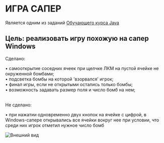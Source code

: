 # ИГРА САПЕР

Является одним из заданий [Обучающего курса Java](https://www.youtube.com/playlist?list=PLW8mAQ8rFUhKFkuXDTb3PT1GKz0T-lCv6)

Цель: реализовать игру похожую на сапер Windows
-----------
<p>Сделано:</p>
• самооткрытие соседних ячеек при щелчке ЛКМ на пустой ячейке не окруженной бомбами;
<br>• подсветка бомбы на которой 'взорвался' игрок;
<br>• финал игры, если не открытыми остались только бомбы;
<br>• возможность задавать размер поля и число бомб на нем;
<br>
<br>
<p>Не сделано:</p>
• при нажатии одновременно двух кнопок на ячейке с цифрой, в Windows-сапере открывались все ячейки вокруг нее при условии, что среди них игрок отметил нужное число бомб

![Внешний вид](https://github.com/maks-sl/JavaLessons/blob/master/src/main/java/ru/lessons/lesson13/demo/sapper.png)
